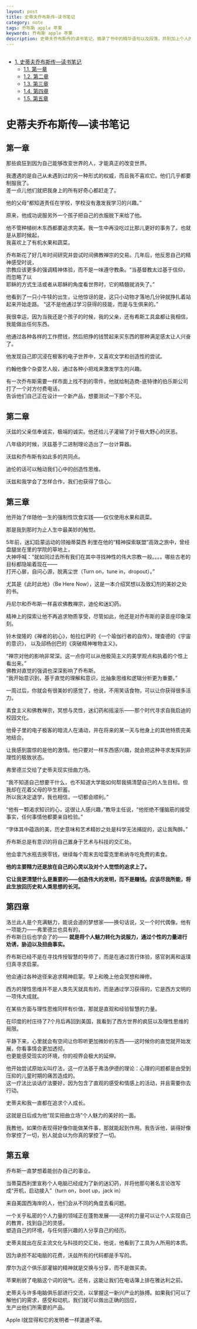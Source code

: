 ```yaml
---
layout: post
title: 史蒂夫乔布斯传—读书笔记
category: note
tags: 乔布斯 apple 苹果
keywords: 乔布斯 apple 苹果
description: 史蒂夫乔布斯传的读书笔记，摘录了书中的精华语句以及段落，并附加上个人的所思所得。这本书讲述了乔布斯传奇的一生，他以及他伟大的苹果公司——Apple，产生了ipod，iphone，ipad，imac等令万千大众为之疯狂的产品。
---
```


<div id="table-of-contents">
<h2></h2>
<div id="text-table-of-contents">
<ul>
<li><a href="#sec-1">1. 史蒂夫乔布斯传—读书笔记</a>
<ul>
<li><a href="#sec-1-1">1.1. 第一章</a></li>
<li><a href="#sec-1-2">1.2. 第二章</a></li>
<li><a href="#sec-1-3">1.3. 第三章</a></li>
<li><a href="#sec-1-4">1.4. 第四章</a></li>
<li><a href="#sec-1-5">1.5. 第五章</a></li>
</ul>
</li>
</ul>
</div>
</div>

# 史蒂夫乔布斯传—读书笔记<a id="sec-1" name="sec-1"></a>

## 第一章<a id="sec-1-1" name="sec-1-1"></a>

那些疯狂到因为自己能够改变世界的人，才能真正的改变世界。

我遭遇的是自己从未遇到过的另一种形式的权威，而且我不喜欢它。他们几乎都要制服我了。  
差一点儿他们就把我身上的所有好奇心都赶走了。

他的父母“都知道责任在学校，学校没有激发我学习的兴趣。”

原来，他成功说服另外一个孩子把自己的衣服脱下来给了他。

他不管种植树木东西都要追求完美。我一生中再没吃过比那儿更好的事务了。也就是从那时候起，  
我喜欢上了有机水果和蔬菜。

乔布斯花了好几年时间研究并尝试时间佛教禅宗的交易。几年后，他反思自己的精神感受时说，  
宗教应该更多的强调精神体验，而不是一味遵守教条。“当基督教太过基于信仰，而忽略了以  
耶稣的方式生活或者从耶稣的角度看世界时，它的精髓就消失了。”

他看到了一只小牛犊的出生，让他惊讶的是，这只小动物才落地几分钟就挣扎着站起来开始走路。
“这不是他通过学习获得的技能，而是与生俱来的。”

我很幸运，因为当我还是个孩子的时候，我的父亲，还有希斯工具盒都让我相信，我能做出任何东西。

他通过各种各样的工作攒钱，然后把挣的钱赞起来买东西的那种满足感太让人兴奋了。

他发现自己即沉浸在极客的电子世界中，又喜欢文学和创造性的尝试。

约翰他像个杂耍艺人般，通过各种小把戏来激发学生的兴趣。

有一次乔布斯需要一样市面上找不到的零件，他就给制造商-底特律的伯乐斯公司打了一个对方付费电话，  
告诉他们自己正在设计一个新产品，想要测试一下那个不见。

## 第二章<a id="sec-1-2" name="sec-1-2"></a>

沃兹的父亲信奉诚实，极端的诚实。他还给儿子灌输了对于极大野心的厌恶。

八年级的时候，沃兹基于二进制理论造出了一台计算器。

沃兹和乔布斯有如此多的共同点。

迪伦的话可以触动我们心中的创造性思维。

沃兹和我学会了怎样合作，我们也获得了信心。

## 第三章<a id="sec-1-3" name="sec-1-3"></a>

他开始了伴随他一生的强制性饮食实践——仅仅使用水果和蔬菜。

那是我到那时为止人生中最美妙的触觉。

5年前，迷幻启蒙运动的领袖蒂莫西 利里在他的“精神探索联盟”高效之旅中，曾经盘腿坐在里的学院的草地上，  
大神呼喊：“就如同过去所有我们在其中寻找神性的伟大宗教一般。。。。哪些古老的目标都隐喻着现在——  
打开心扉，自问心源，脱离尘世（Turn on，tune in，dropout）。”

尤其是《此时此地》（Be Here Now），这是一本介绍冥想以及致幻剂的美妙之处的书。

丹尼尔和乔布斯一样喜欢佛教禅宗，迪伦和迷幻药。

精神上的探索让他不再追求物质享受，尽管如此，他还是对乔布斯的录音座印象深刻。

铃木俊隆的《禅者的初心》，帕拉红萨的《一个瑜伽行者的自传》，理查德的《宇宙的意识》，
以及邱杨创巴的《突破精神唯物主义》。

“禅宗对他的影响非常深。这一点你可以从他极简主义的美学观点和执着的个性上看出来。”  
佛教对直觉的强调也深深影响了乔布斯。  
“我开始意识到，基于直觉的理解和意识，比抽象思维和逻辑分析更为重要。”  

一周过后，你就会有很美妙的感觉了，他说，不用笑话食物，可以让你获得很多活力。

素食主义和佛教禅宗，冥想与灵性，迷幻药和摇滚乐——那个时代寻求自我启迪的校园文化。

他骨子里的电子极客的暗流人在涌动，并在将来的某一天与他身上的其他特质完美地结合。

让我感到震惊的是他的激情。他只要对一样东西感兴趣，就会把这种寻求发挥到非理性的极致状态。

弗里德兰交给了史蒂夫现实扭曲力场。

“我不知道自己想要干什么，也不知道大学能如何帮我搞清楚自己的人生目标。但我却在花着父母的毕生积蓄。  
所以我决定退学，我也相信，一切都会顺利。”

“他有一颗渴求知识的心，这很让人感兴趣，”教导主任说，“他拒绝不懂脑筋的接受事实，任何事情他都要亲自检验。”

“字体其中蕴涵的美，历史意味和艺术精妙之处是科学无法捕捉的，这让我陶醉。”

乔布斯总是有意识的将自己置身于艺术与科技的交汇处。

他会拿汽水瓶去换零钱，继续每个周末去哈雷克里希纳寺吃免费的素食。

**他的主要精力还是放在自己的心灵以及对个人觉悟的追求上了。**

**它让我更清楚什么是重要的——创造伟大的发明，而不是赚钱。应该尽我所能，将此生放回历史和人类思想的长河。**

## 第四章<a id="sec-1-4" name="sec-1-4"></a>

洛兰此人是个充满魅力，能说会道的梦想家——换句话说，又一个时代偶像。他有一项能力——弗里德兰也具有的，  
乔布斯日后也学会了的—— **就是将个人魅力转化为说服力，通过个性的力量进行劝诱，胁迫以及扭曲事实。**

乔布斯已经不是在寻找传授智慧的导师了，而是在通过苦行体验，感官剥离和返璞归真寻求启蒙。

他会通过各种途径来追求精神启蒙。早上和晚上他会冥想和禅修。

西方的理性思维并不是人类先天就具有的，而是通过学习获得的，它是西方文明的一项伟大成就。

在某些方面与理性思维同样有价值，那就是直观和经验智慧的力量。

在印度的村庄待了7个月后再回到美国，我看到了西方世界的疯狂以及理性思维的局限。

平静下来，心里就会有空间让你聆听更加微妙的东西——这时候你的直觉就开始发展，你看事情会更加透彻，  
也更能感受现实的环境，你的视界会极大的延伸。

他开始尝试原始尖叫疗法，这一疗法基于弗洛伊德的理论：心理的问题都是由受到压抑的儿童时期的痛苦造成的。  
这一疗法比谈话疗法要好，因为包含了直观的感受和情感上的活动，并且需要你去行动。

史蒂夫和我一直都在追求个人成长。

这就是日后成为他“现实扭曲立场”个人魅力的美好的一面。

我教他，如果你表现得好像你能做某件事，那就能起到作用。我告诉他，装得好像你掌控了一切，别人就会以为你真的掌控了一切。

## 第五章<a id="sec-1-5" name="sec-1-5"></a>

乔布斯一直梦想着能创办自己的事业。

当蒂莫西利里宣称个人电脑已经成为了新的迷幻药，并将他那句著名言论改写成“开机，启动接入”（turn on，boot up，jack in）

来自美国西海岸的人，他们会从不同的角度去看问题。

一个关乎私密的个人力量的领域正在蓬勃发展——这样的力量可以让个人实现自己的教育，找到自己的灵感，  
塑造自己的环境，与任何感兴趣的人分享自己的经历。

史蒂夫就出在反主流文化与科技的交汇处，他说，他看到了工具为人所用的本质。

因为承担不起电脑的花费，沃兹所有的代码都是手写的。

摩尔为这个俱乐部灌输的精神就是交换与分享，而不是做买卖。

苹果削弱了电脑这个词的锐气。还有，这能让我们在电话簿上排在雅达利之前。

史蒂夫与许多电脑俱乐部进行交流，以掌握这一新兴产业的脉搏。如果我们可以了解他们的需求，感受和动机，我们就可以做出正确的回应，  
生产出他们所需要的产品。

Apple I就显得和它的发明者一样邋遢不堪。
